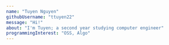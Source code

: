 ```yaml
---
name: "Tuyen Nguyen"
githubUsername: "ttuyen22"
message: "Hi!"
about: "I'm Tuyen; a second year studying computer engineer"
programmingInterest: "OSS, Algo"
---
```

